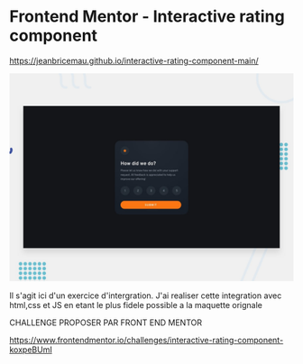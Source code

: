 # Frontend Mentor - Interactive rating component

https://jeanbricemau.github.io/interactive-rating-component-main/

![Design preview for the Interactive rating component coding challenge](./design/desktop-preview.jpg)

Il s'agit ici d'un exercice d'intergration. J'ai realiser cette integration avec html,css et JS en etant le plus fidele possible a la maquette orignale

CHALLENGE PROPOSER PAR FRONT END MENTOR

https://www.frontendmentor.io/challenges/interactive-rating-component-koxpeBUmI
